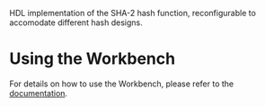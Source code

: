 HDL implementation of the SHA-2 hash function, reconfigurable to accomodate different hash designs.

# Using the Workbench

For details on how to use the Workbench, please refer to the [documentation](https://ing-raf.github.io/sha2-framework/).